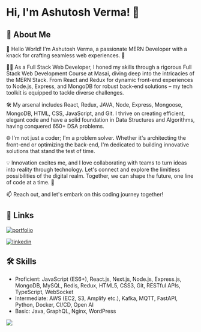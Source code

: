 # Hi, I'm Ashutosh Verma! 👋

## 🚀 About Me

👋 Hello World! I'm Ashutosh Verma, a passionate MERN Developer with a knack for crafting seamless web experiences. 🚀

👨‍💻 As a Full Stack Web Developer, I honed my skills through a rigorous Full Stack Web Development Course at Masai, diving deep into the intricacies of the MERN Stack. From React and Redux for dynamic front-end experiences to Node.js, Express, and MongoDB for robust back-end solutions – my tech toolkit is equipped to tackle diverse challenges.

🛠️ My arsenal includes React, Redux, JAVA, Node, Express, Mongoose, MongoDB, HTML, CSS, JavaScript, and Git. I thrive on creating efficient, elegant code and have a solid foundation in Data Structures and Algorithms, having conquered 650+ DSA problems.

🌐 I'm not just a coder; I'm a problem solver. Whether it's architecting the front-end or optimizing the back-end, I'm dedicated to building innovative solutions that stand the test of time.

💡 Innovation excites me, and I love collaborating with teams to turn ideas into reality through technology. Let's connect and explore the limitless possibilities of the digital realm. Together, we can shape the future, one line of code at a time. 🌟

📫 Reach out, and let's embark on this coding journey together!
## 🔗 Links

[![portfolio](https://img.shields.io/badge/my_portfolio-000?style=for-the-badge&logo=ko-fi&logoColor=white)](https://1ashutoshverma.github.io/)

[![linkedin](https://img.shields.io/badge/linkedin-0A66C2?style=for-the-badge&logo=linkedin&logoColor=white)](https://www.linkedin.com/in/1ashutoshverma/)

## 🛠 Skills

- Proficient: JavaScript (ES6+), React.js, Next.js, Node.js, Express.js, MongoDB, MySQL, Redis, Redux, HTML5, CSS3, Git, RESTful APIs, TypeScript, WebSocket
- Intermediate: AWS (EC2, S3, Amplify etc.), Kafka, MQTT, FastAPI, Python, Docker, CI/CD, Open AI
- Basic: Java, GraphQL, Nginx, WordPress

<img src="https://github-profile-summary-cards.vercel.app/api/cards/profile-details?username=1ashutoshverma&theme=github_dark" />

